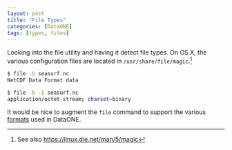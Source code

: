```yaml
---
layout: post
title: "File Types"
categories: [DataONE]
tags: [types, files]
---
```


Looking into the file utility and having it detect file types. On OS X, the various configuration files are located in  `/usr/share/file/magic`.[^1]

<!--break-->

~~~ bash
$ file -b seasurf.nc
NetCDF Data Format data

$ file -b -I seasurf.nc
application/octet-stream; charset=binary
~~~

It would be nice to augment the `file` command to support the various [formats](https://cn.dataone.org/cn/v2/formats) used in DataONE.

[^1]: See also <https://linux.die.net/man/5/magic>
